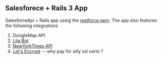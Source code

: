 ## Salesforece + Rails 3 App

SalesforceApi + Rails app using the [restforce gem](https://github.com/ejholmes/restforce). The app also features the following integrations

1. GoogleMap API
2. [Lita Bot](https://www.lita.io/)
3. [NewYorkTimes API](http://developer.nytimes.com/docs/most_popular_api/)
4. [Let's Encrypt](https://letsencrypt.org/) -- why pay for silly ssl certs ?
